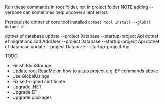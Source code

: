 Run these commands in root folder, not in project folder
NOTE adding --verbose can sometimes help uncover silent errors

Prerequisite
dotnet ef core tool installed `dotnet tool install --global dotnet-ef`

dotnet ef database update --project Database --startup-project Api
dotnet ef migrations add AddUser --project Database --startup-project Api
dotnet ef database update --project Database --startup-project Api

TODO
- Finish BlobStorage
- Update root ReadMe on how to setup project e.g. EF commands above
- Use GlobalUsings
- Fix self-signed certificate
- Upgrade .NET
- Upgrade EF
- Upgrade packages